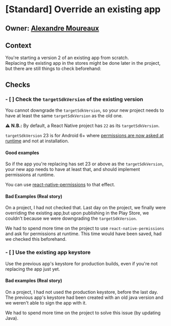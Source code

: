 # \[Standard\] Override an existing app

## Owner: [Alexandre Moureaux](https://github.com/almouro)

## Context

You're starting a version 2 of an existing app from scratch.  
Replacing the existing app in the stores might be done later in the project, but there are still things to check beforehand:

## Checks

### - \[ \] Check the `targetSdkVersion` of the existing version

You cannot downgrade the `targetSdkVersion`, so your new project needs to have at least the same `targetSdkVersion` as the old one.

:warning: **N.B.:** By default, a React Native project has `22` as its `targetSdkVersion`.

`targetSdkVersion` 23 is for Android 6+ where [permissions are now asked at runtime](http://developer.android.com/training/permissions/requesting.html) and not at installation.

#### Good examples

So if the app you're replacing has set 23 or above as the `targetSdkVersion`, your new app needs to have at least that, and should implement permissions at runtime.

You can use [react-native-permissions](https://github.com/yonahforst/react-native-permissions) to that effect.

#### Bad Examples \(Real story\)

On a project, I had not checked that. Last day on the project, we finally were overriding the existing app,but upon publishing in the Play Store, we couldn't because we were downgrading the `targetSdkVersion`.

We had to spend more time on the project to use `react-native-permissions` and ask for permissions at runtime. This time would have been saved, had we checked this beforehand.

### - \[ \] Use the existing app keystore

Use the previous app's keystore for production builds, even if you're not replacing the app just yet.

#### Bad examples \(Real story\)

On a project, I had not used the production keystore, before the last day. The previous app's keystore had been created with an old java version and we weren't able to sign the app with it.

We had to spend more time on the project to solve this issue \(by updating Java\).

